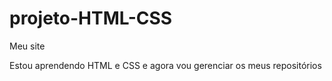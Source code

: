 # projeto-HTML-CSS
 Meu site

 Estou aprendendo HTML e CSS e agora vou gerenciar os meus repositórios
